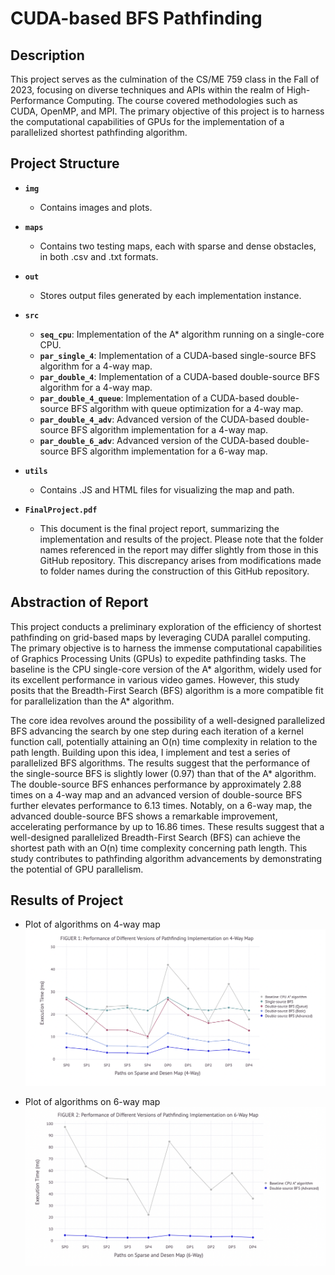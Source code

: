 # CUDA-based BFS Pathfinding

## Description
This project serves as the culmination of the CS/ME 759 class in the Fall of 2023, 
focusing on diverse techniques and APIs within the realm of High-Performance Computing. 
The course covered methodologies such as CUDA, OpenMP, and MPI. The primary objective of 
this project is to harness the computational capabilities of GPUs for the implementation 
of a parallelized shortest pathfinding algorithm.


## Project Structure
- **`img`**
  - Contains images and plots.

- **`maps`**
  - Contains two testing maps, each with sparse and dense obstacles, in both .csv and .txt formats.

- **`out`**
  - Stores output files generated by each implementation instance.

- **`src`**
  - **`seq_cpu`**: Implementation of the A* algorithm running on a single-core CPU.
  - **`par_single_4`**: Implementation of a CUDA-based single-source BFS algorithm for a 4-way map.
  - **`par_double_4`**: Implementation of a CUDA-based double-source BFS algorithm for a 4-way map.
  - **`par_double_4_queue`**: Implementation of a CUDA-based double-source BFS algorithm with queue optimization for a 4-way map.
  - **`par_double_4_adv`**: Advanced version of the CUDA-based double-source BFS algorithm implementation for a 4-way map.
  - **`par_double_6_adv`**: Advanced version of the CUDA-based double-source BFS algorithm implementation for a 6-way map.

- **`utils`**
  - Contains .JS and HTML files for visualizing the map and path.

- **`FinalProject.pdf`**
  - This document is the final project report, summarizing the implementation and results of the project. 
  Please note that the folder names referenced in the report may differ slightly from those in this GitHub 
  repository. This discrepancy arises from modifications made to folder names during the 
  construction of this GitHub repository.


## Abstraction of Report
This project conducts a preliminary exploration of the efficiency of shortest pathfinding on grid-based maps by leveraging CUDA parallel computing. The primary objective is to harness the immense computational capabilities of Graphics Processing Units (GPUs) to expedite pathfinding tasks. The baseline is the CPU single-core version of the A* algorithm, widely used for its excellent performance in various video games. However, this study posits that the Breadth-First Search (BFS) algorithm is a more compatible fit for parallelization than the A* algorithm. 

The core idea revolves around the possibility of a well-designed parallelized BFS advancing the search by one step during each iteration of a kernel function call, potentially attaining an O(n) time complexity in relation to the path length. Building upon this idea, I implement and test a series of parallelized BFS algorithms. The results suggest that the performance of the single-source BFS is slightly lower (0.97) than that of the A* algorithm. The double-source BFS enhances performance by approximately 2.88 times on a 4-way map and an advanced version of double-source BFS further elevates performance to 6.13 times. Notably, on a 6-way map, the advanced double-source BFS shows a remarkable improvement, accelerating performance by up to 16.86 times. These results suggest that a well-designed parallelized Breadth-First Search (BFS) can achieve the shortest path with an O(n) time complexity concerning path length. This study contributes to pathfinding algorithm advancements by demonstrating the potential of GPU parallelism. 

## Results of Project

- Plot of algorithms on 4-way map
![Execution Analysis of CUDA-based BFS on 4-way map](img/4w_analysis.png)

- Plot of algorithms on 6-way map
![Execution Analysis of CUDA-based BFS on 6-way map](img/6w_analysis.png)